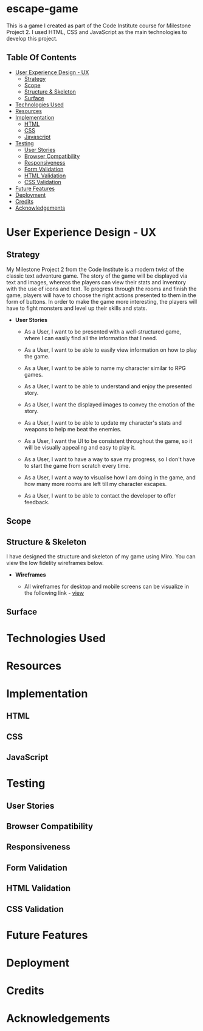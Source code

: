 # escape-game
This is a game I created as part of the Code Institute course for Milestone Project 2. I used HTML, CSS and JavaScript as the main technologies to develop this project.

## Table Of Contents

- [User Experience Design - UX](#user-experience-design---ux)
  - [Strategy](#strategy)
  - [Scope](#scope)
  - [Structure & Skeleton](#structure--skeleton)
  - [Surface](#surface)
- [Technologies Used](#technologies-used)
- [Resources](#resources)
- [Implementation](#implementation)
  - [HTML](#html)
  - [CSS](#css)
  - [Javascript](#javascript)
- [Testing](#testing)
  - [User Stories](#user-stories)
  - [Browser Compatibility](#browser-compatibility)
  - [Responsiveness](#responsiveness-1)
  - [Form Validation](#form-validation)
  - [HTML Validation](#html-validation)
  - [CSS Validation](#css-validation)
- [Future Features](#future-features)
- [Deployment](#deployment)
- [Credits](#credits)
- [Acknowledgements](#acknowledgements)

# User Experience Design - UX

## Strategy

My Milestone Project 2 from the Code Institute is a modern twist of the classic text adventure game. The story of the game will be displayed via text and images, whereas the players can view their stats and inventory with the use of icons and text. To progress through the rooms and finish the game, players will have to choose the right actions presented to them in the form of buttons. In order to make the game more interesting, the players will have to fight monsters and level up their skills and stats.

- **User Stories**

	- As a User, I want to be presented with a well-structured game, where I can easily find all the information that I need.

  - As a User, I want to be able to easily view information on how to play the game.

  - As a User, I want to be able to name my character similar to RPG games.

  - As a User, I want to be able to understand and enjoy the presented story.

  - As a User, I want the displayed images to convey the emotion of the story.

  - As a User, I want to be able to update my character's stats and weapons to help me beat the enemies.

  - As a User, I want the UI to be consistent throughout the game, so it will be visually appealing and easy to play it.

  - As a User, I want to have a way to save my progress, so I don't have to start the game from scratch every time.

  - As a User, I want a way to visualise how I am doing in the game, and how many more rooms are left till my character escapes.

  - As a User, I want to be able to contact the developer to offer feedback.

## Scope

## Structure & Skeleton

I have designed the structure and skeleton of my game using Miro. You can view the low fidelity wireframes below.

-  **Wireframes**
 
	- All wireframes for desktop and mobile screens can be visualize in the following link - [view](https://miro.com/app/board/o9J_lG5rLBo=/)

## Surface

# Technologies Used

# Resources

# Implementation

## HTML

## CSS

## JavaScript

# Testing

## User Stories

## Browser Compatibility

## Responsiveness

## Form Validation

## HTML Validation

## CSS Validation

# Future Features

# Deployment

# Credits

# Acknowledgements